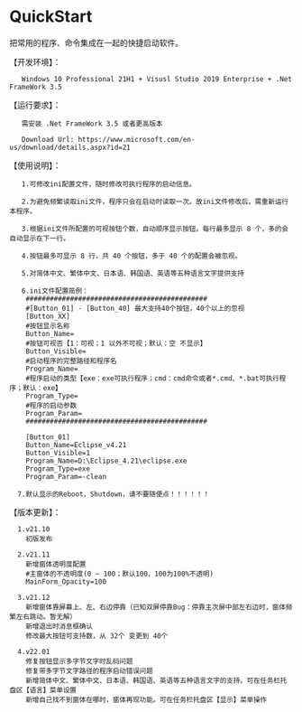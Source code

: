 # QuickStart
把常用的程序、命令集成在一起的快捷启动软件。

【开发环境】：

       Windows 10 Professional 21H1 + Visusl Studio 2019 Enterprise + .Net FrameWork 3.5

【运行要求】：
 
       需安装 .Net FrameWork 3.5 或者更高版本

       Download Url: https://www.microsoft.com/en-us/download/details.aspx?id=21

【使用说明】：
  
       1.可修改ini配置文件，随时修改可执行程序的启动信息。
       
       2.为避免频繁读取ini文件，程序只会在启动时读取一次。故ini文件修改后，需重新运行本程序。
       
       3.根据ini文件所配置的可视按钮个数，自动顺序显示按钮。每行最多显示 8 个，多的会自动显示在下一行。
       
       4.按钮最多可显示 8 行，共 40 个按钮，多于 40 个的配置会被忽视。

       5.对简体中文、繁体中文、日本语、韩国语、英语等五种语言文字提供支持
  
       6.ini文件配置简例：
        #############################################
        #[Button_01] - [Button_40] 最大支持40个按钮，40个以上的忽视
        [Button_XX]
        #按钮显示名称
        Button_Name=
        #按钮可视否【1：可视；1 以外不可视；默认：空 不显示】
        Button_Visible=
        #启动程序的完整路径和程序名
        Program_Name=
        #程序启动的类型【exe：exe可执行程序；cmd：cmd命令或者*.cmd、*.bat可执行程序；默认：exe】
        Program_Type=
        #程序的启动参数
        Program_Param=
        #############################################

        [Button_01]
        Button_Name=Eclipse_v4.21
        Button_Visible=1
        Program_Name=D:\Eclipse_4.21\eclipse.exe
        Program_Type=exe
        Program_Param=-clean

      7.默认显示的Reboot，Shutdown，请不要随便点！！！！！！
      
【版本更新】：
      
      1.v21.10
        初版发布
      
      2.v21.11
        新增窗体透明度配置
        #主窗体的不透明度(0 ~ 100；默认100，100为100%不透明)
        MainForm_Opacity=100

      3.v21.12
        新增窗体靠屏幕上、左、右边停靠（已知双屏停靠Bug：停靠主次屏中部左右边时，窗体频繁左右跳动。暂无解）
        新增退出时消息框确认
        修改最大按钮可支持数，从 32个 变更到 40个

      4.v22.01
        修复按钮显示多字节文字时乱码问题
        修复带多字节文字路径的程序启动错误问题
        新增简体中文、繁体中文、日本语、韩国语、英语等五种语言文字的支持。可在任务栏托盘区【语言】菜单设置
        新增自己找不到窗体在哪时，窗体再现功能。可在任务栏托盘区【显示】菜单操作

